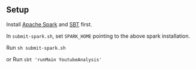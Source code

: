 ## Setup

Install [Apache Spark](https://spark.apache.org/downloads.html) and [SBT](http://www.scala-sbt.org/release/tutorial/Setup.html) first.

In `submit-spark.sh`, set `SPARK_HOME` pointing to the above spark installation.

Run `sh submit-spark.sh`

or Run `sbt 'runMain YoutubeAnalysis'`